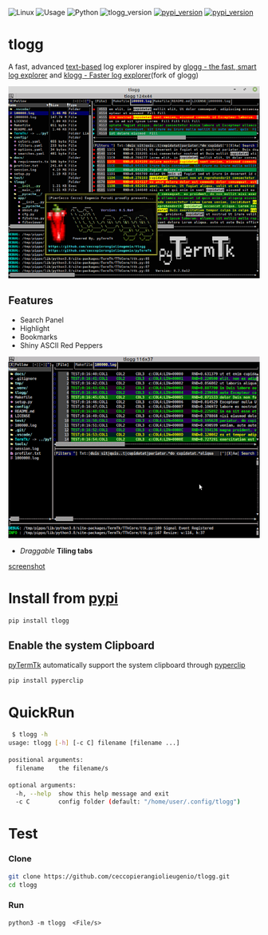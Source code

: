![Linux](https://img.shields.io/badge/-Linux-grey?logo=linux)
![Usage](https://img.shields.io/badge/Usage-Terminal%20User%20Interface-yellow)
![Python](https://img.shields.io/badge/Python-v3.8%5E-green?logo=python)
![tlogg_version](https://img.shields.io/github/v/tag/ceccopierangiolieugenio/tlogg?label=version)
[![pypi_version](https://img.shields.io/pypi/v/tlogg?label=pypi)](https://pypi.org/project/tlogg)
[![pypi_version](https://img.shields.io/twitter/follow/Pier95886803?style=social&logo=twitter)](https://twitter.com/hashtag/pyTermTk?src=hashtag_click&f=live)

# tlogg
A fast, advanced [text-based](https://en.wikipedia.org/wiki/Text-based_user_interface) log explorer inspired by [glogg - the fast, smart log explorer](https://github.com/nickbnf/glogg) and [klogg - Faster log explorer](https://klogg.filimonov.dev)(fork of glogg)

[![screenshot](https://raw.githubusercontent.com/ceccopierangiolieugenio/binaryRepo/master/tlogg/screenshot.003.png)](https://pypi.org/project/tlogg)
## Features
- Search Panel
- Highlight
- Bookmarks
- Shiny ASCII Red Peppers

[![screenshot](https://raw.githubusercontent.com/ceccopierangiolieugenio/binaryRepo/master/tlogg/demo.001.gif)](https://pypi.org/project/tlogg)

- _Draggable_ **Tiling tabs**

[screenshot](https://github.com/ceccopierangiolieugenio/tlogg/assets/8876552/b3db13d9-48b4-485e-bc19-d655021479b6)

# Install from [pypi](https://pypi.org/project/tlogg)
```bash
pip install tlogg
```
## Enable the system Clipboard
[pyTermTk](https://github.com/ceccopierangiolieugenio/pyTermTk) automatically support the system clipboard through [pyperclip](https://pypi.org/project/pyperclip/)
```bash
pip install pyperclip
```
# QuickRun
```bash
 $ tlogg -h
usage: tlogg [-h] [-c C] filename [filename ...]

positional arguments:
  filename    the filename/s

optional arguments:
  -h, --help  show this help message and exit
  -c C        config folder (default: "/home/user/.config/tlogg")
```

# Test
### Clone
```bash
git clone https://github.com/ceccopierangiolieugenio/tlogg.git
cd tlogg
```
### Run
```
python3 -m tlogg  <File/s>
```

